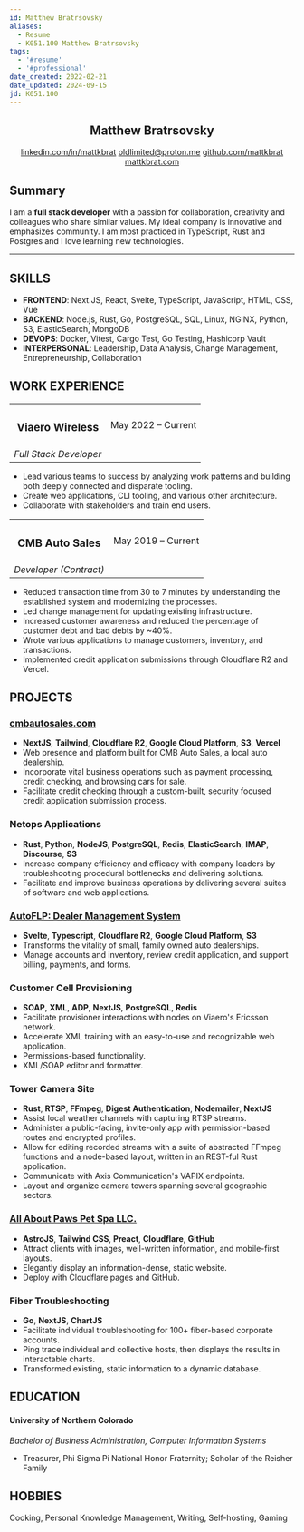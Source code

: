 ```yaml
---
id: Matthew Bratrsovsky
aliases:
  - Resume
  - K051.100 Matthew Bratrsovsky
tags:
  - '#resume'
  - '#professional'
date_created: 2022-02-21
date_updated: 2024-09-15
jd: K051.100
---
```


<section class="profile" style="text-align: center">
 <h1 id="profile-links">Matthew Bratrsovsky</h1>
 <div
    id="profile-links__content"
 >
  <a target="_blank" href="https://linkedin.com/in/mattkbrat">linkedin.com/in/mattkbrat</a>
  <a target="_blank" href="mailto:oldlimited@proton.me">oldlimited@proton.me</a>
  <a target="_blank" href="https://github.com/mattkbrat">github.com/mattkbrat</a>
  <a target="_blank" href="https://mattkbrat.com">mattkbrat.com</a>
 </div>
</section>

## Summary

I am a **full stack developer** with a passion for collaboration, creativity and
colleagues who share similar values. My ideal company is innovative and
emphasizes community. I am most practiced in TypeScript, Rust and Postgres
and I love learning new technologies.

---

## SKILLS

- **FRONTEND**: Next.JS, React, Svelte, TypeScript, JavaScript, HTML, CSS, Vue
- **BACKEND**: Node.js, Rust, Go, PostgreSQL, SQL, Linux, NGINX, Python, S3, ElasticSearch, MongoDB
- **DEVOPS**: Docker, Vitest, Cargo Test, Go Testing, Hashicorp Vault
- **INTERPERSONAL**: Leadership, Data Analysis, Change Management, Entrepreneurship, Collaboration

## WORK EXPERIENCE

<table id="title-date-table">
<tr>
<th><h3>Viaero Wireless</h3></th>
<td>May 2022 – Current</td>
</tr>
<tr>
<td>
<i>Full Stack Developer</i>
</td>
</table>

- Lead various teams to success by analyzing work patterns and building
both deeply connected and disparate tooling.
- Create web applications, CLI tooling, and various other architecture.
- Collaborate with stakeholders and train end users.

<table id="title-date-table">
<tr>
<th><h3>CMB Auto Sales</h3></th>
<td>May 2019 – Current</td>
</tr>
<tr>
<td>
<i>Developer (Contract)</i>
</td>
</table>

- Reduced transaction time from 30 to 7 minutes by understanding the established
system and modernizing the processes.
- Led change management for updating existing infrastructure.
- Increased customer awareness and reduced the percentage of customer debt
and bad debts by ~40%.
- Wrote various applications to manage customers, inventory, and transactions.
- Implemented credit application submissions through Cloudflare R2 and Vercel.

## PROJECTS

### [cmbautosales.com](https://cmbautosales.com)

- **NextJS**, **Tailwind**, **Cloudflare R2**, **Google Cloud Platform**,
**S3**, **Vercel**
- Web presence and platform built for CMB Auto Sales, a local auto dealership.
- Incorporate vital business operations such as payment processing, credit checking,
and browsing cars for sale.
- Facilitate credit checking through a custom-built, security focused
credit application submission process.

### Netops Applications

- **Rust**, **Python**, **NodeJS**, **PostgreSQL**, **Redis**,
**ElasticSearch**, **IMAP**, **Discourse**, **S3**
- Increase company efficiency and efficacy with company leaders by
troubleshooting procedural bottlenecks and delivering solutions.
- Facilitate and improve business operations by delivering several
suites of software and web applications.

### [AutoFLP: Dealer Management System](https://github.com/mattkbrat/autoflp-web)

- **Svelte**, **Typescript**, **Cloudflare R2**, **Google Cloud Platform**, **S3**
- Transforms the vitality of small, family owned auto dealerships.
- Manage accounts and inventory, review credit application, and support billing,
payments, and forms.

### Customer Cell Provisioning

- **SOAP**, **XML**, **ADP**, **NextJS**, **PostgreSQL**, **Redis**
- Facilitate provisioner interactions with nodes on Viaero's Ericsson network.
- Accelerate XML training with an easy-to-use and recognizable web application.
- Permissions-based functionality.
- XML/SOAP editor and formatter.

### Tower Camera Site

- **Rust**, **RTSP**, **FFmpeg**, **Digest Authentication**, **Nodemailer**, **NextJS**
- Assist local weather channels with capturing RTSP streams.
- Administer a public-facing, invite-only app with permission-based routes and
encrypted profiles.
- Allow for editing recorded streams with a suite of abstracted
FFmpeg functions and a node-based layout, written in an REST-ful Rust application.
- Communicate with Axis Communication's VAPIX endpoints.
- Layout and organize camera towers spanning several geographic sectors.

### [All About Paws Pet Spa LLC.](https://www.fortmorgangrooming.com)

- **AstroJS**, **Tailwind CSS**, **Preact**, **Cloudflare**, **GitHub**
- Attract clients with images, well-written information, and mobile-first layouts.
- Elegantly display an information-dense, static website.
- Deploy with Cloudflare pages and GitHub.

### Fiber Troubleshooting

- **Go**, **NextJS**, **ChartJS**
- Facilitate individual troubleshooting for 100+ fiber-based corporate accounts.
- Ping trace individual and collective hosts, then displays the results in
interactable charts.
- Transformed existing, static information to a dynamic database.

## EDUCATION

#### University of Northern Colorado

*Bachelor of Business Administration, Computer Information Systems*
- Treasurer, Phi Sigma Pi National Honor Fraternity; Scholar of the Reisher Family

## HOBBIES

Cooking, Personal Knowledge Management, Writing, Self-hosting, Gaming
